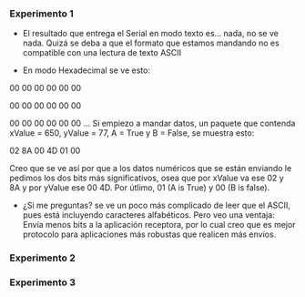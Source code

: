 ### Experimento 1

* El resultado que entrega el Serial en modo texto es... nada, no se ve nada. Quizá se deba a que el formato que estamos mandando no es compatible con una lectura de texto ASCII
  
* En modo Hexadecimal se ve esto:

00 00 00 00 00 00

00 00 00 00 00 00

00 00 00 00 00 00
...
Si empiezo a mandar datos, un paquete que contenda xValue = 650, yValue = 77, A = True y B = False, se muestra esto:

02 8A 00 4D 01 00

Creo que se ve así por que a los datos numéricos que se están enviando le pedimos los dos bits más significativos, osea que por xValue va ese 02 y 8A y por yValue ese 00 4D. Por útlimo, 01 (A is True) y 00 (B is false).

* ¿Si me preguntas? se ve un poco más complicado de leer que el ASCII, pues está incluyendo caracteres alfabéticos. Pero veo una ventaja: Envía menos bits a la aplicación receptora, por lo cual creo que es mejor protocolo para aplicaciones más robustas que realicen más envíos.

### Experimento 2

### Experimento 3
